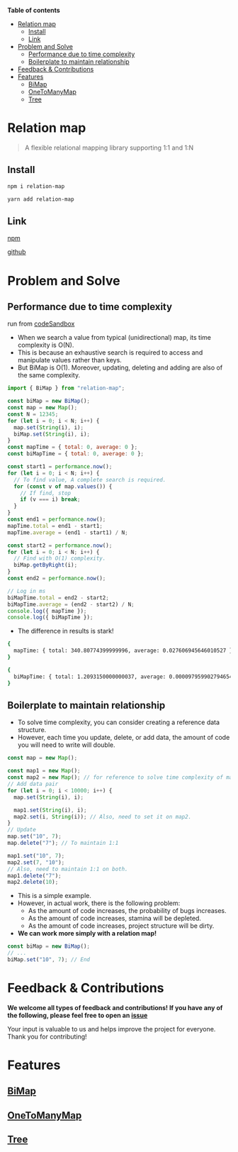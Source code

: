 <!-- TOC -->
**Table of contents**
- [Relation map](#relation-map)
  - [Install](#install)
  - [Link](#link)
- [Problem and Solve](#problem-and-solve)
  - [Performance due to time complexity](#performance-due-to-time-complexity)
  - [Boilerplate to maintain relationship](#boilerplate-to-maintain-relationship)
- [Feedback \& Contributions](#feedback--contributions)
- [Features](#features)
  - [BiMap](#bimap)
  - [OneToManyMap](#onetomanymap)
  - [Tree](#tree)
<!-- TOC -->

# Relation map

> A flexible relational mapping library supporting 1:1 and 1:N

## Install

```bash
npm i relation-map
```

```bash
yarn add relation-map
```

## Link

[npm](https://www.npmjs.com/package/relation-map)

[github](https://github.com/nayounsang/relation-map)

# Problem and Solve

## Performance due to time complexity

run from [codeSandbox](https://codesandbox.io/p/devbox/stcfgs)

- When we search a value from typical (unidirectional) map, its time complexity is O(N).
- This is because an exhaustive search is required to access and manipulate values ​​rather than keys.
- But BiMap is O(1). Moreover, updating, deleting and adding are also of the same complexity.

```javascript
import { BiMap } from "relation-map";

const biMap = new BiMap();
const map = new Map();
const N = 12345;
for (let i = 0; i < N; i++) {
  map.set(String(i), i);
  biMap.set(String(i), i);
}
const mapTime = { total: 0, average: 0 };
const biMapTime = { total: 0, average: 0 };

const start1 = performance.now();
for (let i = 0; i < N; i++) {
  // To find value, A complete search is required.
  for (const v of map.values()) {
    // If find, stop
    if (v === i) break;
  }
}
const end1 = performance.now();
mapTime.total = end1 - start1;
mapTime.average = (end1 - start1) / N;

const start2 = performance.now();
for (let i = 0; i < N; i++) {
  // Find with O(1) complexity.
  biMap.getByRight(i);
}
const end2 = performance.now();

// Log in ms
biMapTime.total = end2 - start2;
biMapTime.average = (end2 - start2) / N;
console.log({ mapTime });
console.log({ biMapTime });
```

- The difference in results is stark!

```bash
{
  mapTime: { total: 340.80774399999996, average: 0.027606945646010527 }
}

{
  biMapTime: { total: 1.2093150000000037, average: 0.000097959902794654 }
}
```

## Boilerplate to maintain relationship

- To solve time complexity, you can consider creating a reference data structure.
- However, each time you update, delete, or add data, the amount of code you will need to write will double.

```javascript
const map = new Map();

const map1 = new Map();
const map2 = new Map(); // for reference to solve time complexity of map1.
// Add data pair
for (let i = 0; i < 10000; i++) {
  map.set(String(i), i);

  map1.set(String(i), i);
  map2.set(i, String(i)); // Also, need to set it on map2.
}
// Update
map.set("10", 7);
map.delete("7"); // To maintain 1:1

map1.set("10", 7);
map2.set(7, "10");
// Also, need to maintain 1:1 on both.
map1.delete("7");
map2.delete(10);
```

- This is a simple example.
- However, in actual work, there is the following problem:
  - As the amount of code increases, the probability of bugs increases.
  - As the amount of code increases, stamina will be depleted.
  - As the amount of code increases, project structure will be dirty.
- **We can work more simply with a relation map!**

```javascript
const biMap = new BiMap();
// ...
biMap.set("10", 7); // End
```

# Feedback & Contributions

**We welcome all types of feedback and contributions! If you have any of the following, please feel free to open an [issue](https://github.com/nayounsang/relation-map/issues/new/choose)**

Your input is valuable to us and helps improve the project for everyone. Thank you for contributing!


# Features
## [BiMap](./src/bi-map/README.md)
## [OneToManyMap](./src/one-to-many-map/README.md)
## [Tree](./src/tree/README.md)